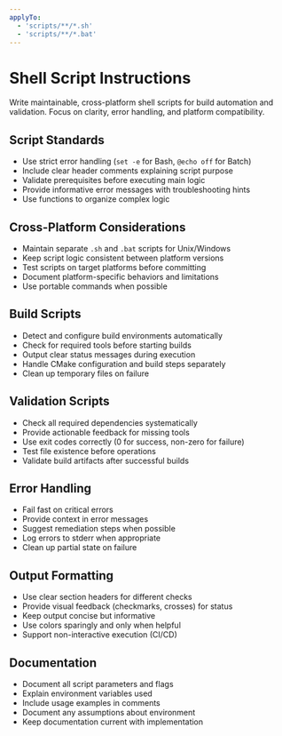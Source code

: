 ```yaml
---
applyTo:
  - 'scripts/**/*.sh'
  - 'scripts/**/*.bat'
---
```


# Shell Script Instructions

Write maintainable, cross-platform shell scripts for build automation and validation. Focus on clarity, error
handling, and platform compatibility.

## Script Standards

- Use strict error handling (`set -e` for Bash, `@echo off` for Batch)
- Include clear header comments explaining script purpose
- Validate prerequisites before executing main logic
- Provide informative error messages with troubleshooting hints
- Use functions to organize complex logic

## Cross-Platform Considerations

- Maintain separate `.sh` and `.bat` scripts for Unix/Windows
- Keep script logic consistent between platform versions
- Test scripts on target platforms before committing
- Document platform-specific behaviors and limitations
- Use portable commands when possible

## Build Scripts

- Detect and configure build environments automatically
- Check for required tools before starting builds
- Output clear status messages during execution
- Handle CMake configuration and build steps separately
- Clean up temporary files on failure

## Validation Scripts

- Check all required dependencies systematically
- Provide actionable feedback for missing tools
- Use exit codes correctly (0 for success, non-zero for failure)
- Test file existence before operations
- Validate build artifacts after successful builds

## Error Handling

- Fail fast on critical errors
- Provide context in error messages
- Suggest remediation steps when possible
- Log errors to stderr when appropriate
- Clean up partial state on failure

## Output Formatting

- Use clear section headers for different checks
- Provide visual feedback (checkmarks, crosses) for status
- Keep output concise but informative
- Use colors sparingly and only when helpful
- Support non-interactive execution (CI/CD)

## Documentation

- Document all script parameters and flags
- Explain environment variables used
- Include usage examples in comments
- Document any assumptions about environment
- Keep documentation current with implementation
